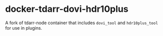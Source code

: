 # docker-tdarr-dovi-hdr10plus

A fork of tdarr-node container that includes `dovi_tool` and `hdr10plus_tool` for use in plugins.
